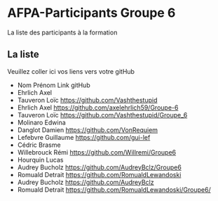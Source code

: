# AFPA-Participants Groupe 6
La liste des participants à la formation


## La liste 
Veuillez coller ici vos liens vers votre gitHub

 - Nom 	         	Prénom 	            Link gitHub 
 - Ehrlich 			Axel               
 - Tauveron 		Loïc                https://github.com/Vashthestupid
 - Ehrlich 			Axel                https://github.com/axelehrlich59/Groupe-6
 - Tauveron 		Loïc                https://github.com/Vashthestupid/Groupe_6
 - Molinaro 		Edwina
 - Danglot 			Damien              https://github.com/VonRequiem
 - Lefebvre 		Guillaume           https://github.com/gui-lef
 - Cédric 			Brasme 
 - Willebrouck 		Rémi              https://github.com/Willremi/Groupe6
 - Hourquin 		Lucas 
 - Audrey 			Bucholz             https://github.com/AudreyBclz/Groupe6
 - Romuald 			Detrait             https://github.com/RomualdLewandoski
 - Audrey 			Bucholz             https://github.com/AudreyBclz
 - Romuald 			Detrait             https://github.com/RomualdLewandoski/Groupe6/

